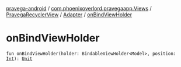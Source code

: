 [pravega-android](../../../index.md) / [com.phoenixoverlord.pravegaapp.Views](../../index.md) / [PravegaRecyclerView](../index.md) / [Adapter](index.md) / [onBindViewHolder](./on-bind-view-holder.md)

# onBindViewHolder

`fun onBindViewHolder(holder: BindableViewHolder<Model>, position: `[`Int`](https://kotlinlang.org/api/latest/jvm/stdlib/kotlin/-int/index.html)`): `[`Unit`](https://kotlinlang.org/api/latest/jvm/stdlib/kotlin/-unit/index.html)